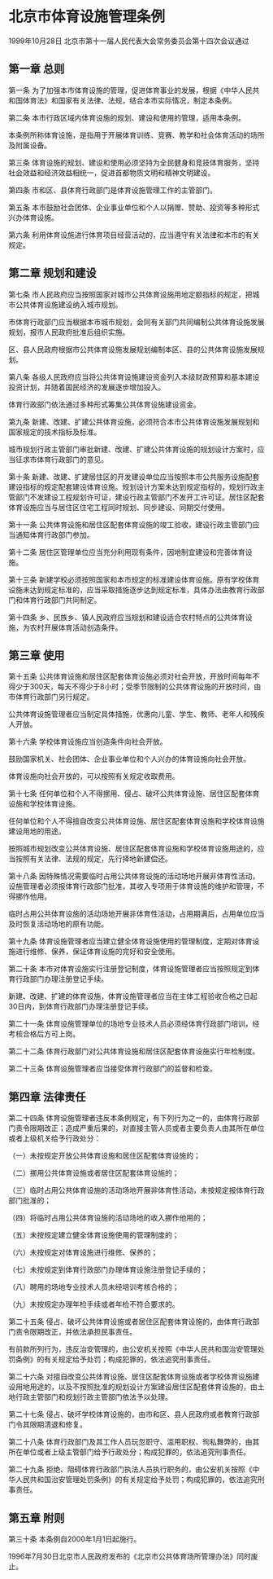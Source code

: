 # 北京市体育设施管理条例

1999年10月28日 北京市第十一届人民代表大会常务委员会第十四次会议通过



## 第一章  总则

第一条 为了加强本市体育设施的管理，促进体育事业的发展，根据《中华人民共和国体育法》和国家有关法律、法规，结合本市实际情况，制定本条例。

第二条 本市行政区域内体育设施的规划、建设和使用的管理，适用本条例。

本条例所称体育设施，是指用于开展体育训练、竞赛、教学和社会体育活动的场所及附属设备。

第三条 体育设施的规划、建设和使用必须坚持为全民健身和竞技体育服务，坚持社会效益和经济效益相统一，促进首都物质文明和精神文明建设。

第四条 市和区、县体育行政部门是体育设施管理工作的主管部门。

第五条 本市鼓励社会团体、企业事业单位和个人以捐赠、赞助、投资等多种形式兴办体育设施。

第六条 利用体育设施进行体育项目经营活动的，应当遵守有关法律和本市的有关规定。

## 第二章  规划和建设

第七条 市人民政府应当按照国家对城市公共体育设施用地定额指标的规定，把城市公共体育设施建设纳入城市规划。

市体育行政部门应当根据本市城市规划，会同有关部门共同编制公共体育设施发展规划，报市人民政府批准后组织实施。

区、县人民政府根据市公共体育设施发展规划编制本区、县的公共体育设施发展规划。

第八条 各级人民政府应当将公共体育设施建设资金列入本级财政预算和基本建设投资计划，并随着国民经济的发展逐步增加投入。

体育行政部门依法通过多种形式筹集公共体育设施建设资金。

第九条 新建、改建、扩建公共体育设施，必须符合本市公共体育设施发展规划和国家规定的技术指标及标准。

城市规划行政主管部门审批新建、改建、扩建公共体育设施的规划设计方案时，应当征求市体育行政部门的意见。

第十条 新建、改建、扩建居住区的开发建设单位应当按照本市公共服务设施配套建设指标的规定配套建设体育设施。规划设计方案未达到规定指标的，规划行政主管部门不发建设工程规划许可证，建设行政主管部门不发开工许可证。居住区配套体育设施应当与居住区住宅工程同时规划、同步建设、同期交付使用。

第十一条 公共体育设施和居住区配套体育设施的竣工验收，建设行政主管部门应当通知体育行政部门参加。

第十二条 居住区管理单位应当充分利用现有条件，因地制宜建设和完善体育设施。

第十三条 新建学校必须按照国家和本市规定的标准建设体育设施。原有学校体育设施未达到规定标准的，应当采取措施逐步达到规定标准，具体办法由教育行政部门和体育行政部门共同制定。

第十四条 乡、民族乡、镇人民政府应当规划和建设适合农村特点的公共体育设施，为农村开展体育活动创造条件。

## 第三章  使用

第十五条 公共体育设施和居住区配套体育设施必须对社会开放，开放时间每年不得少于300天，每天不得少于8小时；受季节限制的公共体育设施的开放时间，由市体育行政部门另行规定。

公共体育设施管理者应当制定具体措施，优惠向儿童、学生、教师、老年人和残疾人开放。

第十六条 学校体育设施应当创造条件向社会开放。

鼓励国家机关、社会团体、企业事业单位和个人兴办的体育设施向社会开放。

体育设施向社会开放的，可以按照有关规定收取费用。

第十七条 任何单位和个人不得挪用、侵占、破坏公共体育设施、居住区配套体育设施和学校体育设施。

任何单位和个人不得擅自改变公共体育设施、居住区配套体育设施和学校体育设施建设用地的用途。

按照城市规划改变公共体育设施、居住区配套体育设施和学校体育设施用途的，应当按照有关法律、法规的规定，先行择地新建偿还。

第十八条 因特殊情况需要临时占用公共体育设施的活动场地开展非体育性活动，设施管理者必须报体育行政部门批准，其收入专项用于体育设施的维护和管理，不得挪作他用。

临时占用公共体育设施的活动场地开展非体育性活动，占用期满后，占用单位应当及时恢复活动场地的原有功能。

第十九条 体育设施管理者应当建立健全体育设施使用的管理制度，定期对体育设施进行维修、保养，保证体育设施的完好和安全使用。

第二十条 本市对体育设施实行注册登记制度，体育设施管理者应当按照规定到体育行政部门办理注册登记手续。

新建、改建、扩建的体育设施，体育设施管理者应当在主体工程验收合格之日起30日内，到体育行政部门办理注册登记手续。

第二十一条 体育设施管理单位的场地专业技术人员必须经体育行政部门培训，经考核合格后方可上岗。

第二十二条 体育行政部门对公共体育设施和居住区配套体育设施实行年检制度。

第二十三条 体育设施管理者应当接受体育行政部门的监督和检查。

## 第四章  法律责任

第二十四条 体育设施管理者违反本条例规定，有下列行为之一的，由体育行政部门责令限期改正；造成严重后果的，对直接主管人员或者主要负责人由其所在单位或者上级机关给予行政处分：

（一）未按规定开放公共体育设施和居住区配套体育设施的；

（二）挪用公共体育设施或者居住区配套体育设施的；

（三）临时占用公共体育设施的活动场地开展非体育性活动，未按规定报体育行政部门批准的；

（四）将临时占用公共体育设施的活动场地的收入挪作他用的；

（五）未按规定建立健全体育设施使用的管理制度的；

（六）未按规定对体育设施进行维修、保养的；

（七）未按规定到体育行政部门办理体育设施注册登记手续的；

（八）聘用的场地专业技术人员未经培训考核合格的；

（九）未按规定办理年检手续或者年检不符合要求的。

第二十五条 侵占、破坏公共体育设施或者居住区配套体育设施的，由体育行政部门责令限期改正，并依法承担民事责任。

有前款所列行为，违反治安管理的，由公安机关按照《中华人民共和国治安管理处罚条例》的有关规定给予处罚；构成犯罪的，依法追究刑事责任。

第二十六条 对擅自改变公共体育设施、居住区配套体育设施或者学校体育设施建设用地用途的，以及不按照批准的规划设计方案建设居住区配套体育设施的，由土地行政主管部门和规划行政主管部门依法予以处理。

第二十七条 侵占、破坏学校体育设施的，由市和区、县人民政府或者教育行政部门令其限期清退和修复。

第二十八条 体育行政部门及其工作人员玩忽职守、滥用职权、徇私舞弊的，由其所在单位或者上级主管部门给予行政处分；构成犯罪的，依法追究刑事责任。

第二十九条 拒绝、阻碍体育行政部门执法人员执行职务的，由公安机关按照《中华人民共和国治安管理处罚条例》的有关规定给予处罚；构成犯罪的，依法追究刑事责任。

## 第五章  附则

第三十条 本条例自2000年1月1日起施行。

1996年7月30日北京市人民政府发布的《北京市公共体育场所管理办法》同时废止。